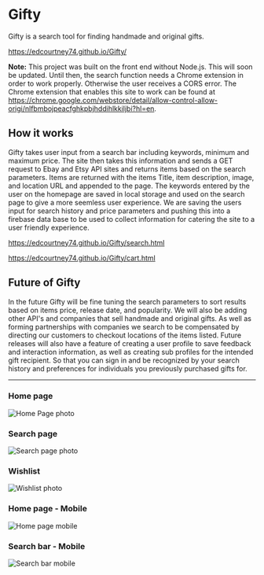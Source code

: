 # Gifty

Gifty is a search tool for finding handmade and original gifts.

https://edcourtney74.github.io/Gifty/

**Note:** This project was built on the front end without Node.js. This will soon be updated. Until then, the search function needs a Chrome extension in order to work properly. Otherwise the user receives a CORS error. The Chrome extension that enables this site to work can be found at https://chrome.google.com/webstore/detail/allow-control-allow-origi/nlfbmbojpeacfghkpbjhddihlkkiljbi?hl=en. 

## How it works

Gifty takes user input from a search bar including keywords, minimum and maximum price.
The site then takes this information and sends a GET request to Ebay and Etsy API sites and returns items based on the search parameters.  Items are returned with the items Title, item description, image, and location URL and appended to the page.  The keywords entered by the user on the homepage are saved in local storage and used on the search page to give a more seemless user experience.  We are saving the users input for search history and price parameters and pushing this into a firebase data base to be used to collect information for catering the site to a user friendly experience.

https://edcourtney74.github.io/Gifty/search.html

https://edcourtney74.github.io/Gifty/cart.html

## Future of Gifty

In the future Gifty will be fine tuning the search parameters to sort results based on items price, release date, and popularity.  We will also be adding other API's and companies that sell handmade and original gifts.  As well as forming partnerships with companies we search to be compensated by directing our customers to checkout locations of the items listed.  Future releases will also have a feature of creating a user profile to save feedback and interaction information, as well as creating sub profiles for the intended gift recipient.  So that you can sign in and be recognized by your search history and preferences for individuals you previously purchased gifts for. 

  ***
### Home page
![Home Page photo](https://github.com/edcourtney74/Gifty/blob/master/assets/images/main_page.png "Home page")

### Search page
![Search page photo](https://github.com/edcourtney74/Gifty/blob/master/assets/images/search_page.png "Search page")

### Wishlist
![Wishlist photo](https://github.com/edcourtney74/Gifty/blob/master/assets/images/wishlist.png "Wishlist")

### Home page - Mobile
![Home page mobile](https://github.com/edcourtney74/Gifty/blob/master/assets/images/main_mobile.png "Home-Mobile") 

### Search bar - Mobile
![Search bar mobile](https://github.com/edcourtney74/Gifty/blob/master/assets/images/search_mobile.png "Search-Mobile")
